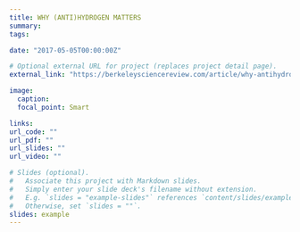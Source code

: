 ```yaml
---
title: WHY (ANTI)HYDROGEN MATTERS
summary:
tags:

date: "2017-05-05T00:00:00Z"

# Optional external URL for project (replaces project detail page).
external_link: "https://berkeleysciencereview.com/article/why-antihydrogen-matters/"

image:
  caption:
  focal_point: Smart

links:
url_code: ""
url_pdf: ""
url_slides: ""
url_video: ""

# Slides (optional).
#   Associate this project with Markdown slides.
#   Simply enter your slide deck's filename without extension.
#   E.g. `slides = "example-slides"` references `content/slides/example-slides.md`.
#   Otherwise, set `slides = ""`.
slides: example
---
```

